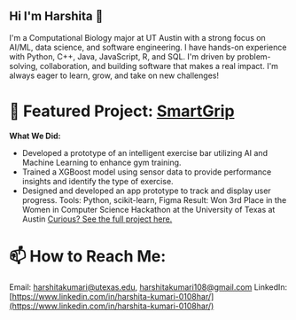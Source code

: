 ## Hi I'm Harshita 👋

I'm a Computational Biology major at UT Austin with a strong focus on AI/ML, data science, and software engineering. I have hands-on experience with Python, C++, Java, JavaScript, R, and SQL. I'm driven by problem-solving, collaboration, and building software that makes a real impact.
I'm always eager to learn, grow, and take on new challenges!

# 🎯 Featured Project: [SmartGrip](https://github.com/hk10877/SmartGrip) 
**What We Did:**
- Developed a prototype of an intelligent exercise bar utilizing AI and Machine Learning to enhance gym training. 
- Trained a XGBoost model using sensor data to provide performance insights and identify the type of exercise. 
- Designed and developed an app prototype to track and display user progress. 
Tools: Python, scikit-learn, Figma
Result: Won 3rd Place in the Women in Computer Science Hackathon at the University of Texas at Austin
[Curious? See the full project here.](https://github.com/hk10877/SmartGrip)


# 📫 How to Reach Me:
Email: harshitakumari@utexas.edu, harshitakumari108@gmail.com
LinkedIn: [https://www.linkedin.com/in/harshita-kumari-0108har/](https://www.linkedin.com/in/harshita-kumari-0108har/)

<!--
**hk10877/hk10877** is a ✨ _special_ ✨ repository because its `README.md` (this file) appears on your GitHub profile.

Here are some ideas to get you started:

- 🔭 I’m currently working on ...
- 🌱 I’m currently learning ...
- 👯 I’m looking to collaborate on ...
- 🤔 I’m looking for help with ...
- 💬 Ask me about ...
- 📫 How to reach me: ...
- 😄 Pronouns: ...
- ⚡ Fun fact: ...
-->
